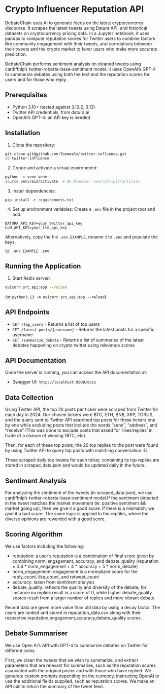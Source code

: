 # Crypto Influencer Reputation API

DebateChain uses AI to generate feeds on the latest cryptocurrency discourse. It scrapes the latest tweets using Datura API, and historical datasets on cryptocurrency pricing data.  In a Jupyter notebook, it uses pandas to compute reputation scores for Twitter users to combine factors like community engagement with their tweets, and correlations between their tweets and the crypto market to favor users who make more accurate prediction.

DebateChain performs sentiment analysis on cleaned tweets using cardiffnlp’s twitter-roberta-base-sentiment model. It uses OpenAI’s GPT-4 to summarize debates using both the text and the reputation scores for users and for those who reply.

## Prerequisites

- Python 3.10+ (tested against 3.10.2, 3.13)
- Twitter API credentials, from datura.ai
- OpenAI’s GPT-4: an API key is needed

## Installation
1. Clone the repository:
```bash
git clone git@github.com:ToomasRo/twitter-influence.git
cd twitter-influence
```

2. Create and activate a virtual environment:
```bash
python -m venv venv
source venv/bin/activate  # On Windows: venv\Scripts\activate
```

3. Install dependencies:
```
pip install -r requirements.txt
```

4. Set up environment variables:
Create a `.env` file in the project root and add:
```
DATURA_API_KEY=your_twitter_api_key
LLM_API_KEY=your_llm_api_key
```

Alternatively, copy the file `.env.EXAMPLE`, rename it to `.env` and populate the keys.
```
cp .env.EXAMPLE .env
```

## Running the Application

1. Start Redis server:
```bash
uvicorn src.api:app --reload
```
(or `python3.13 -m uvicorn src.api:app --reload`)

## API Endpoints

- `GET /top_users` - Returns a list of top users
- `GET /latest_posts/{username}` - Returns the latest posts for a specific username
- `GET /summarize_debate` - Returns a list of summaries of the latest debates happening on crypto twitter using relevance scores

## API Documentation

Once the server is running, you can access the API documentation at:
- Swagger UI: `http://localhost:8000/docs`

## Data Collection

Using Twitter API, the top 20 posts per ticker were scraped from Twitter for each day in 2024. Our chosen tickers were BTC, ETH, BNB, XRP, TORUS, and the query sent to Twitter API searched top posts for these tickers one by one while excluding posts that include the words “send”, “address”, and “receive” (This was done to exclude posts that asked for ‘likes/replies’ in trade of a chance of winning 1BTC, etc).

Then, for each of these top posts, the 20 top replies to the post were found by using Twitter API to query top posts with matching conversation ID.

These scraped daily top tweets for each ticker, containing its top replies are stored in scraped_data.json and would be updated daily in the future.

## Sentiment Analysis

For analyzing the sentiment of the tweets (in scraped_data.json), we use cardiffnlp’s twitter-roberta-base-sentiment model.If the sentiment detected in the tweet matches the market movement (ie. positive sentiment && market going up), then we give it a good score. If there is a mismatch, we give it a bad score. The same logic is applied to the reptiles, where the diverse opinions are rewarded with a good score.

## Scoring Algorithm

We use factors including the following: 
- reputation: a user’s reputation is a combination of final score given by combining norm_engagement, accuracy, and debate_quality (reputation = 0.4 * norm_engagement + 4 * accuracy + 5 * norm_debate)
- norm_engagement: engagement is a normalized score for the reply_count, like_count, and retweet_count
- accuracy: taken from sentiment analysis
- debate_quality: reflects the quality and diversity of the debate, for instance no replies result in a score of 0, while higher debate_quality scores result from a larger number of replies and more vibrant debate.

Recent data are given more value than old data by using a decay factor.
The users are ranked and stored in reputation_data.csv along with their respective reputation,engagement,accuracy,debate_quality scores.

## Debate Summariser

We use Open AI’s API with GPT-4 to summarize debates on Twitter for different coins. 

First, we clean the tweets that we wish to summarize, and extract parameters that are relevant for summaries, such as the reputation scores associated with the original poster and with those who have replied. We generate custom prompts depending on the currency, instructing OpenAI to use the additional fields supplied, such as reputation scores. We make an API call to return the summary of the tweet feed.
